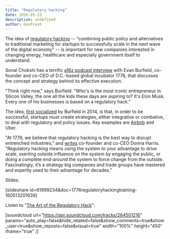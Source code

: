 ```yaml
---
title: "Regulatory hacking"
date: 2016-05-23
description: undefined
author: GovFresh
---
```


The idea of <a href="http://www.1776.vc/regulatory-hacking/">regulatory hacking</a> -- "combining public policy and alternatives to traditional marketing for startups to successfully scale in the next wave of the digital economy" -- is important for new companies interested in changing energy, healthcare and especially government itself to understand.

Sonal Chokshi has a terrific <a href="http://a16z.com/2016/05/16/regulatory-hacking/">a16z podcast interview</a> with Evan Burfield, co-founder and co-CEO of D.C.-based global incubator 1776, that discusses the concept and strategy behind its effective execution.

"Think right now," says Burfield. "Who's is the most iconic entrepreneur in Silicon Valley, the one all the kids these days are aspiring to? It's Elon Musk. Every one of his businesses is based on a regulatory hack." 

The idea, <a href="http://www.1776.vc/insights/welcome-to-the-world-of-regulatory-hackers/">first socialized</a> by Burfield in 2014, is that, in order to be successful, startups must create strategies, either integrative or combative, to deal with regulatory and policy issues. Key examples are <a href="http://www.1776.vc/insights/airbnb-uber-government-tech-regulatory-hacking-san-francisco-startups/">Airbnb</a> and Uber.

"At 1776, we believe that regulatory hacking is the best way to disrupt entrenched industries," and <a href="http://www.1776.vc/insights/hacking-regulated-markets-to-drive-scale/">writes</a> co-founder and co-CEO Donna Harris. "Regulatory hacking means using the system to your advantage to drive scale, exerting outside influence on the system by engaging the public, or doing a complete end-around the system to force change from the outside. Fascinatingly, it’s a strategy big companies and trade groups have mastered and expertly used to their advantage for decades."

Slides:

[slideshare id=61999234&amp;doc=1776regulatoryhackingtraining-160513201639]

Listen to  "<a href="http://a16z.com/2016/05/16/regulatory-hacking/">The Art of the Regulatory Hack</a>":

[soundcloud url="https://api.soundcloud.com/tracks/264501216" params="auto_play=false&amp;hide_related=false&amp;show_comments=true&amp;show_user=true&amp;show_reposts=false&amp;visual=true" width="100%" height="450" iframe="true" /]
